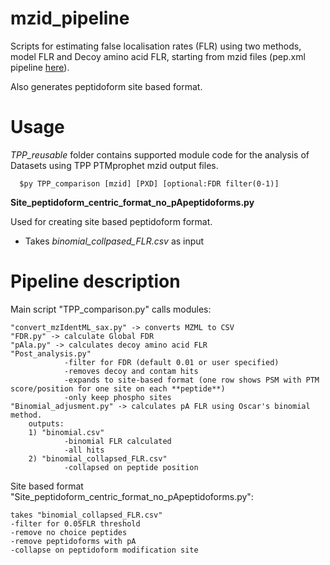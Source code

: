 # mzid_pipeline
 
Scripts for estimating false localisation rates (FLR) using two methods, model FLR and Decoy amino acid FLR, starting from mzid files (pep.xml pipeline [here](https://github.com/PGB-LIV/PhosphoFLR)). 

Also generates peptidoform site based format. 

# Usage

*TPP_reusable* folder contains supported module code for the analysis of Datasets using TPP PTMprophet mzid output files.

      $py TPP_comparison [mzid] [PXD] [optional:FDR filter(0-1)]	


****Site_peptidoform_centric_format_no_pApeptidoforms.py****

Used for creating site based peptidoform format.
 - Takes _binomial_collpased_FLR.csv_ as input

# Pipeline description

Main script "TPP_comparison.py" calls modules:

	"convert_mzIdentML_sax.py" -> converts MZML to CSV
	"FDR.py" -> calculate Global FDR
	"pAla.py" -> calculates decoy amino acid FLR
	"Post_analysis.py" 
				-filter for FDR (default 0.01 or user specified)
				-removes decoy and contam hits
				-expands to site-based format (one row shows PSM with PTM score/position for one site on each **peptide**)
				-only keep phospho sites	
	"Binomial_adjusment.py" -> calculates pA FLR using Oscar's binomial method. 
		outputs:
		1) "binomial.csv"
				-binomial FLR calculated
				-all hits
		2) "binomial_collapsed_FLR.csv"
				-collapsed on peptide position

Site based format "Site_peptidoform_centric_format_no_pApeptidoforms.py":

	takes "binomial_collapsed_FLR.csv"
	-filter for 0.05FLR threshold
	-remove no choice peptides
	-remove peptidoforms with pA
	-collapse on peptidoform modification site
